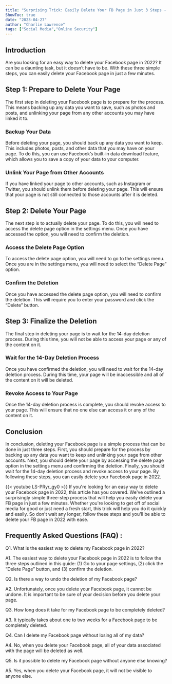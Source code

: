 ```yaml
---
title: "Surprising Trick: Easily Delete Your FB Page in Just 3 Steps - 2022 Edition!"
ShowToc: true 
date: "2023-04-27"
author: "Charlie Lawrence" 
tags: ["Social Media","Online Security"]
---
```

## Introduction

Are you looking for an easy way to delete your Facebook page in 2022? It can be a daunting task, but it doesn’t have to be. With these three simple steps, you can easily delete your Facebook page in just a few minutes.

## Step 1: Prepare to Delete Your Page

The first step in deleting your Facebook page is to prepare for the process. This means backing up any data you want to save, such as photos and posts, and unlinking your page from any other accounts you may have linked it to. 

### Backup Your Data

Before deleting your page, you should back up any data you want to keep. This includes photos, posts, and other data that you may have on your page. To do this, you can use Facebook’s built-in data download feature, which allows you to save a copy of your data to your computer. 

### Unlink Your Page from Other Accounts

If you have linked your page to other accounts, such as Instagram or Twitter, you should unlink them before deleting your page. This will ensure that your page is not still connected to those accounts after it is deleted.

## Step 2: Delete Your Page

The next step is to actually delete your page. To do this, you will need to access the delete page option in the settings menu. Once you have accessed the option, you will need to confirm the deletion.

### Access the Delete Page Option

To access the delete page option, you will need to go to the settings menu. Once you are in the settings menu, you will need to select the “Delete Page” option.

### Confirm the Deletion

Once you have accessed the delete page option, you will need to confirm the deletion. This will require you to enter your password and click the “Delete” button.

## Step 3: Finalize the Deletion

The final step in deleting your page is to wait for the 14-day deletion process. During this time, you will not be able to access your page or any of the content on it.

### Wait for the 14-Day Deletion Process

Once you have confirmed the deletion, you will need to wait for the 14-day deletion process. During this time, your page will be inaccessible and all of the content on it will be deleted.

### Revoke Access to Your Page

Once the 14-day deletion process is complete, you should revoke access to your page. This will ensure that no one else can access it or any of the content on it.

## Conclusion

In conclusion, deleting your Facebook page is a simple process that can be done in just three steps. First, you should prepare for the process by backing up any data you want to keep and unlinking your page from other accounts. Next, you should delete your page by accessing the delete page option in the settings menu and confirming the deletion. Finally, you should wait for the 14-day deletion process and revoke access to your page. By following these steps, you can easily delete your Facebook page in 2022.

{{< youtube LS-PRyr_gy0 >}} 
If you're looking for an easy way to delete your Facebook page in 2022, this article has you covered. We've outlined a surprisingly simple three-step process that will help you easily delete your FB page in just a few minutes. Whether you're looking to get off of social media for good or just need a fresh start, this trick will help you do it quickly and easily. So don't wait any longer, follow these steps and you'll be able to delete your FB page in 2022 with ease.

## Frequently Asked Questions (FAQ) :
Q1. What is the easiest way to delete my Facebook page in 2022?

A1. The easiest way to delete your Facebook page in 2022 is to follow the three steps outlined in this guide: (1) Go to your page settings, (2) click the “Delete Page” button, and (3) confirm the deletion.

Q2. Is there a way to undo the deletion of my Facebook page?

A2. Unfortunately, once you delete your Facebook page, it cannot be undone. It is important to be sure of your decision before you delete your page.

Q3. How long does it take for my Facebook page to be completely deleted?

A3. It typically takes about one to two weeks for a Facebook page to be completely deleted.

Q4. Can I delete my Facebook page without losing all of my data?

A4. No, when you delete your Facebook page, all of your data associated with the page will be deleted as well.

Q5. Is it possible to delete my Facebook page without anyone else knowing?

A5. Yes, when you delete your Facebook page, it will not be visible to anyone else.


